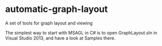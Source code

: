 # automatic-graph-layout
A set of tools for graph layout and viewing

The simplest way to start with MSAGL in C# is to open GraphLayout.sln in Visual Studio 2013, and have a look at Samples there.